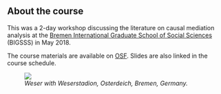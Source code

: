
## About the course

This was a 2-day workshop discussing the literature on causal mediation analysis at the [Bremen International Graduate School of Social Sciences](https://www.bigsss-bremen.de/) (BIGSSS) in May 2018.

The course materials are available on [OSF](https://osf.io/ajrsf/). Slides are also linked in the course schedule.

<figure>
    <img src="{{ baseurl }}/web-mediation/images/weser.jpg" width="max-width">
    <figcaption><i>Weser with Weserstadion, Osterdeich, Bremen, Germany.</i></figcaption>
</figure>
